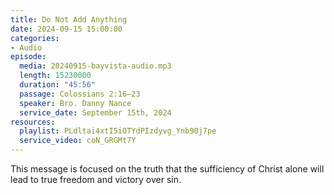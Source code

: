 ```yaml
---
title: Do Not Add Anything
date: 2024-09-15 15:00:00
categories:
- Audio
episode:
  media: 20240915-bayvista-audio.mp3
  length: 15230000
  duration: "45:56"
  passage: Colossians 2:16–23
  speaker: Bro. Danny Nance
  service_date: September 15th, 2024
resources:
  playlist: PLdltai4xtI5iOTYdPIzdyvg_Ynb90j7pe
  service_video: coN_GRGMt7Y
---
```

This message is focused on the truth that the sufficiency of Christ alone will lead to true
freedom and victory over sin.